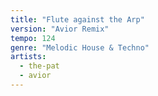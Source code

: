 ```yaml
---
title: "Flute against the Arp"
version: "Avior Remix"
tempo: 124
genre: "Melodic House & Techno"
artists:
  - the-pat
  - avior
---
```


